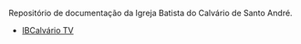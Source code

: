 Repositório de documentação da Igreja Batista do Calvário de Santo André.

- [IBCalvário TV](ibcalvariotv/index.md)